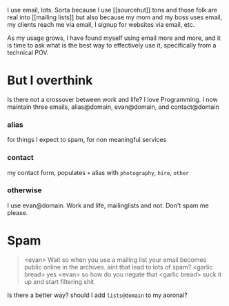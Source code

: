 I use email, lots. Sorta because I use [[sourcehut]] tons and those folk are real into [[mailing lists]] but also because my mom and my boss uses email, my clients reach me via email, I signup for websites via email, etc.

As my usage grows, I have found myself using email more and more, and it is time to ask what is the best way to effectively use it, specifically from a technical POV.

# But I overthink

Is there not a crossover between work and life? I love Programming. I now maintain three emails, alias@domain, evan@domain, and contact@domain

### alias

for things I expect to spam, for non meaningful services

### contact

my contact form, populates `+` alias with `photography`, `hire`, `other`

### otherwise

I use evan@domain. Work and life, mailinglists and not. Don't spam me please.

# Spam

> \<evan> Wait so when you use a mailing list your email becomes public online in the archives. aint that lead to lots of spam?
> \<garlic bread> yes
> \<evan> so how do you negate that
> \<garlic bread> suck it up and start filtering shit

Is there a better way? should I add `lists@domain` to my aoronal?